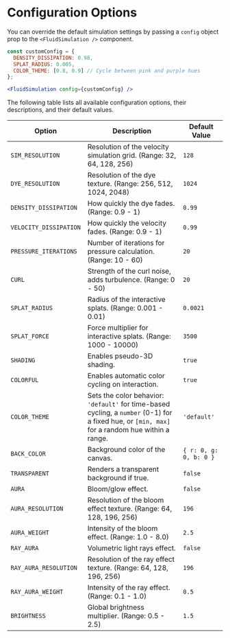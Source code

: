 # Configuration Options

You can override the default simulation settings by passing a `config` object prop to the `<FluidSimulation />` component.

```jsx
const customConfig = {
  DENSITY_DISSIPATION: 0.98,
  SPLAT_RADIUS: 0.005,
  COLOR_THEME: [0.8, 0.9] // Cycle between pink and purple hues
};

<FluidSimulation config={customConfig} />
```

The following table lists all available configuration options, their descriptions, and their default values.

| Option | Description | Default Value |
|---|---|---|
| `SIM_RESOLUTION` | Resolution of the velocity simulation grid. (Range: 32, 64, 128, 256) | `128` |
| `DYE_RESOLUTION` | Resolution of the dye texture. (Range: 256, 512, 1024, 2048) | `1024` |
| `DENSITY_DISSIPATION` | How quickly the dye fades. (Range: 0.9 - 1) | `0.99` |
| `VELOCITY_DISSIPATION` | How quickly the velocity fades. (Range: 0.9 - 1) | `0.99` |
| `PRESSURE_ITERATIONS` | Number of iterations for pressure calculation. (Range: 10 - 60) | `20` |
| `CURL` | Strength of the curl noise, adds turbulence. (Range: 0 - 50) | `20` |
| `SPLAT_RADIUS` | Radius of the interactive splats. (Range: 0.001 - 0.01) | `0.0021` |
| `SPLAT_FORCE` | Force multiplier for interactive splats. (Range: 1000 - 10000) | `3500` |
| `SHADING` | Enables pseudo-3D shading. | `true` |
| `COLORFUL` | Enables automatic color cycling on interaction. | `true` |
| `COLOR_THEME` | Sets the color behavior: `'default'` for time-based cycling, a `number` (0-1) for a fixed hue, or `[min, max]` for a random hue within a range. | `'default'` |
| `BACK_COLOR` | Background color of the canvas. | `{ r: 0, g: 0, b: 0 }` |
| `TRANSPARENT` | Renders a transparent background if true. | `false` |
| `AURA` | Bloom/glow effect. | `false` |
| `AURA_RESOLUTION` | Resolution of the bloom effect texture. (Range: 64, 128, 196, 256) | `196` |
| `AURA_WEIGHT` | Intensity of the bloom effect. (Range: 1.0 - 8.0) | `2.5` |
| `RAY_AURA` | Volumetric light rays effect. | `false` |
| `RAY_AURA_RESOLUTION` | Resolution of the ray effect texture. (Range: 64, 128, 196, 256) | `196` |
| `RAY_AURA_WEIGHT` | Intensity of the ray effect. (Range: 0.1 - 1.0) | `0.5` |
| `BRIGHTNESS` | Global brightness multiplier. (Range: 0.5 - 2.5) | `1.5` |